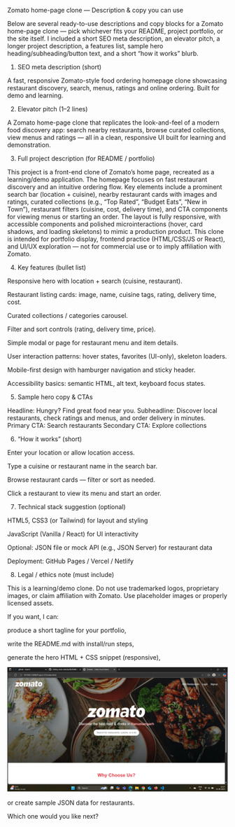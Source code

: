 Zomato home-page clone — Description & copy you can use

Below are several ready-to-use descriptions and copy blocks for a Zomato home-page clone — pick whichever fits your README, project portfolio, or the site itself. I included a short SEO meta description, an elevator pitch, a longer project description, a features list, sample hero heading/subheading/button text, and a short “how it works” blurb.

1) SEO meta description (short)

A fast, responsive Zomato-style food ordering homepage clone showcasing restaurant discovery, search, menus, ratings and online ordering. Built for demo and learning.

2) Elevator pitch (1–2 lines)

A Zomato home-page clone that replicates the look-and-feel of a modern food discovery app: search nearby restaurants, browse curated collections, view menus and ratings — all in a clean, responsive UI built for learning and demonstration.

3) Full project description (for README / portfolio)

This project is a front-end clone of Zomato’s home page, recreated as a learning/demo application. The homepage focuses on fast restaurant discovery and an intuitive ordering flow. Key elements include a prominent search bar (location + cuisine), nearby restaurant cards with images and ratings, curated collections (e.g., “Top Rated”, “Budget Eats”, “New in Town”), restaurant filters (cuisine, cost, delivery time), and CTA components for viewing menus or starting an order. The layout is fully responsive, with accessible components and polished microinteractions (hover, card shadows, and loading skeletons) to mimic a production product. This clone is intended for portfolio display, frontend practice (HTML/CSS/JS or React), and UI/UX exploration — not for commercial use or to imply affiliation with Zomato.

4) Key features (bullet list)

Responsive hero with location + search (cuisine, restaurant).

Restaurant listing cards: image, name, cuisine tags, rating, delivery time, cost.

Curated collections / categories carousel.

Filter and sort controls (rating, delivery time, price).

Simple modal or page for restaurant menu and item details.

User interaction patterns: hover states, favorites (UI-only), skeleton loaders.

Mobile-first design with hamburger navigation and sticky header.

Accessibility basics: semantic HTML, alt text, keyboard focus states.

5) Sample hero copy & CTAs

Headline: Hungry? Find great food near you.
Subheadline: Discover local restaurants, check ratings and menus, and order delivery in minutes.
Primary CTA: Search restaurants
Secondary CTA: Explore collections

6) “How it works” (short)

Enter your location or allow location access.

Type a cuisine or restaurant name in the search bar.

Browse restaurant cards — filter or sort as needed.

Click a restaurant to view its menu and start an order.

7) Technical stack suggestion (optional)

HTML5, CSS3 (or Tailwind) for layout and styling

JavaScript (Vanilla / React) for UI interactivity

Optional: JSON file or mock API (e.g., JSON Server) for restaurant data

Deployment: GitHub Pages / Vercel / Netlify

8) Legal / ethics note (must include)

This is a learning/demo clone. Do not use trademarked logos, proprietary images, or claim affiliation with Zomato. Use placeholder images or properly licensed assets.

If you want, I can:

produce a short tagline for your portfolio,

write the README.md with install/run steps,

generate the hero HTML + CSS snippet (responsive),



![image alt](https://github.com/dhyanibhavesh/clone-website/blob/main/Screenshot%20(12).png?raw=true)

or create sample JSON data for restaurants.

Which one would you like next?


